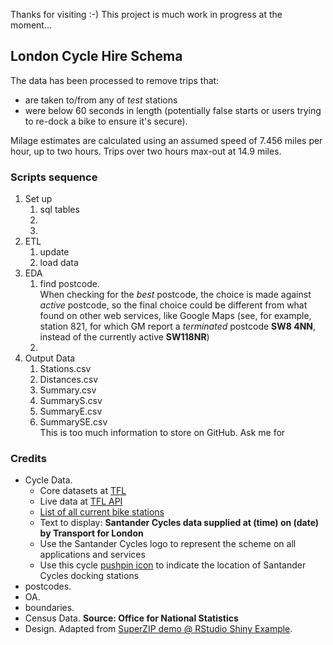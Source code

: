 Thanks for visiting :-) This project is much work in progress at the moment... 

## London Cycle Hire Schema

The data has been processed to remove trips that:
 - are taken to/from any of *test* stations 
 - were below 60 seconds in length (potentially false starts or users trying to re-dock a bike to ensure it's secure).

Milage estimates are calculated using an assumed speed of 7.456 miles per hour, up to two hours. Trips over two hours max-out at 14.9 miles.


### Scripts sequence
1. Set up 
    1. sql tables
    1. 
    1. 
1. ETL
    1. update
    1. load data
1. EDA
    1. find postcode.  
       When checking for the *best* postcode, the choice is made against *active* postcode, so the final choice could be different from what found on other web services, like Google Maps (see, for example, station 821, for which GM report a *terminated* postcode **SW8 4NN**, instead of the currently active **SW118NR**) 
    1. 
1. Output Data
    1. Stations.csv
    1. Distances.csv
    1. Summary.csv
    1. SummaryS.csv
    1. SummaryE.csv
    1. SummarySE.csv  
       This is too much information to store on GitHub. Ask me for  


### Credits

 - Cycle Data.
   - Core datasets at [TFL](http://cycling.data.tfl.gov.uk/)
   - Live data at [TFL API](https://api.tfl.gov.uk/bikepoint)
   - [List of all current bike stations](https://tfl.gov.uk/tfl/syndication/feeds/cycle-hire/livecyclehireupdates.xml)
   - Text to display: **Santander Cycles data supplied at (time) on (date) by Transport for London**
   - Use the Santander Cycles logo to represent the scheme on all applications and services
   - Use this cycle [pushpin icon](http://tfl.gov.uk/cdn/static/cms/images/promos/cycle-hire-pushpin-icon.gif) to indicate the location of Santander Cycles docking stations
 - postcodes.
 - OA.
 - boundaries.
 - Census Data. **Source: Office for National Statistics**
 - Design. Adapted from [SuperZIP demo @ RStudio Shiny Example](http://github.com/rstudio/shiny-examples/blob/master/063-superzip-example/).



